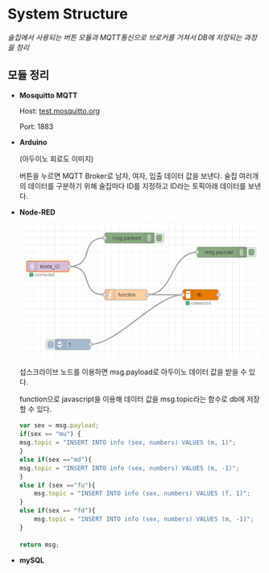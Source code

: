 # System Structure

*술집에서 사용되는 버튼 모듈과 MQTT통신으로 브로커를 거쳐서 DB에 저장되는 과정을 정리*

## 모듈 정리

* **Mosquitto MQTT**

    Host: [test.mosquitto.org](https://test.mosquitto.org)
    
    Port: 1883

* **Arduino**
    
    (아두이노 회로도 이미지)
    
    버튼을 누르면 MQTT Broker로 남자, 여자, 입출 데이터 값을 보낸다. 술집 여러개의 데이터를 구분하기 위해 술집마다 ID를 지정하고 ID라는 토픽아래 데이터를 보낸다.
* **Node-RED**

    ![alt text](nodered.png "node-red")

    섭스크라이브 노드를 이용하면 msg.payload로 아두이노 데이터 값을 받을 수 있다.

    function으로 javascript을 이용해  데이터 값을 msg.topic라는 함수로 db에 저장 할 수 있다.

    ```javascript
    var sex = msg.payload;
    if(sex == "mu") {
    msg.topic = "INSERT INTO info (sex, numbers) VALUES (m, 1)";
    }
    else if(sex =="md"){
    msg.topic = "INSERT INTO info (sex, numbers) VALUES (m, -1)";
    }
    else if (sex =="fu"){
        msg.topic = "INSERT INTO info (sex, numbers) VALUES (f, 1)";
    }
    else if(sex == "fd"){
        msg.topic = "INSERT INTO info (sex, numbers) VALUES (m, -1)";
    }

    return msg;
    ```
* **mySQL**